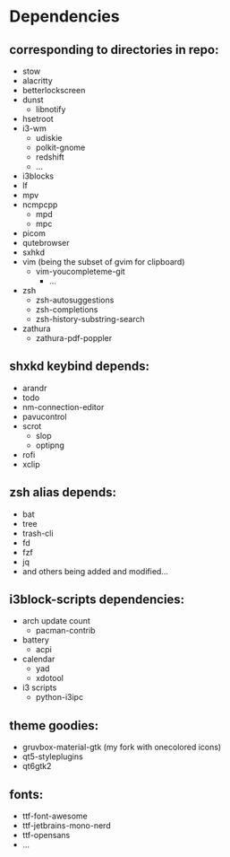 # Dependencies

## corresponding to directories in repo:
- stow
- alacritty
- betterlockscreen
- dunst
  - libnotify
- hsetroot
- i3-wm
  - udiskie
  - polkit-gnome
  - redshift
  - ...
- i3blocks
- lf
- mpv
- ncmpcpp
    - mpd
    - mpc
- picom
- qutebrowser
- sxhkd
- vim (being the subset of gvim for clipboard)
  - vim-youcompleteme-git
    - ...
- zsh
  - zsh-autosuggestions
  - zsh-completions
  - zsh-history-substring-search
- zathura
  - zathura-pdf-poppler

## shxkd keybind depends:
- arandr
- todo
- nm-connection-editor
- pavucontrol
- scrot
  - slop
  - optipng
- rofi
- xclip

## zsh alias depends:
- bat
- tree
- trash-cli
- fd
- fzf
- jq
- and others being added and modified...

## i3block-scripts dependencies:
- arch update count
   - pacman-contrib
- battery
    - acpi
- calendar
    - yad
    - xdotool
- i3 scripts
    - python-i3ipc

## theme goodies:
- gruvbox-material-gtk (my fork with onecolored icons)
- qt5-styleplugins
- qt6gtk2

## fonts:
- ttf-font-awesome
- ttf-jetbrains-mono-nerd
- ttf-opensans
- ...
